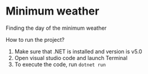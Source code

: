 # Minimum weather
Finding the day of the minimum weather

How to run the project?
1. Make sure that .NET is installed and version is v5.0
2. Open visual studio code and launch Terminal
3. To execute the code, run `dotnet run`
